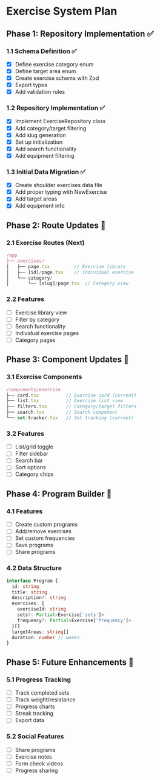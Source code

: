 # Exercise System Plan

## Phase 1: Repository Implementation ✅

### 1.1 Schema Definition ✅
- [x] Define exercise category enum
- [x] Define target area enum
- [x] Create exercise schema with Zod
- [x] Export types
- [x] Add validation rules

### 1.2 Repository Implementation ✅
- [x] Implement ExerciseRepository class
- [x] Add category/target filtering
- [x] Add slug generation
- [x] Set up initialization
- [x] Add search functionality
- [x] Add equipment filtering

### 1.3 Initial Data Migration ✅
- [x] Create shoulder exercises data file
- [x] Add proper typing with NewExercise
- [x] Add target areas
- [x] Add equipment info

## Phase 2: Route Updates 🚧

### 2.1 Exercise Routes (Next)
```typescript
/app
├── exercises/
│   ├── page.tsx         // Exercise library
│   ├── [id]/page.tsx    // Individual exercise
│   └── category/
│       └── [slug]/page.tsx  // Category view
```

### 2.2 Features
- [ ] Exercise library view
- [ ] Filter by category
- [ ] Search functionality
- [ ] Individual exercise pages
- [ ] Category pages

## Phase 3: Component Updates 🚧

### 3.1 Exercise Components
```typescript
/components/exercise
├── card.tsx          // Exercise card (current)
├── list.tsx          // Exercise list view
├── filters.tsx       // Category/target filters
├── search.tsx        // Search component
└── set-tracker.tsx   // Set tracking (current)
```

### 3.2 Features
- [ ] List/grid toggle
- [ ] Filter sidebar
- [ ] Search bar
- [ ] Sort options
- [ ] Category chips

## Phase 4: Program Builder 🚧

### 4.1 Features
- [ ] Create custom programs
- [ ] Add/remove exercises
- [ ] Set custom frequencies
- [ ] Save programs
- [ ] Share programs

### 4.2 Data Structure
```typescript
interface Program {
  id: string
  title: string
  description?: string
  exercises: {
    exerciseId: string
    sets?: Partial<Exercise['sets']>
    frequency?: Partial<Exercise['frequency']>
  }[]
  targetAreas: string[]
  duration: number // weeks
}
```

## Phase 5: Future Enhancements 🚧

### 5.1 Progress Tracking
- [ ] Track completed sets
- [ ] Track weight/resistance
- [ ] Progress charts
- [ ] Streak tracking
- [ ] Export data

### 5.2 Social Features
- [ ] Share programs
- [ ] Exercise notes
- [ ] Form check videos
- [ ] Progress sharing 